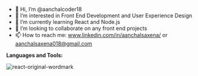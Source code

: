- 👋 Hi, I’m @aanchalcoder18
- 👀 I’m interested in Front End Development and User Experience Design
- 🌱 I’m currently learning React and Node.js
- 💞️ I’m looking to collaborate on any front end projects
- 📫 How to reach me: www.linkedin.com/in/aanchalsaxena/ or aanchalsaxena018@gmail.com

**Languages and Tools:**


![react-original-wordmark](https://user-images.githubusercontent.com/8483419/160049815-808990a4-d559-47c3-8a6d-74c376a1430b.svg)
